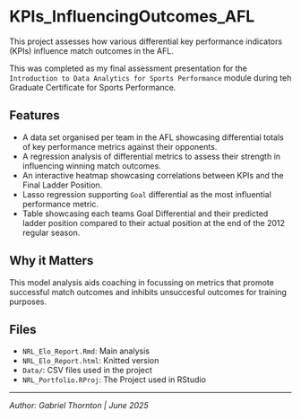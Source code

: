 # KPIs_InfluencingOutcomes_AFL
This project assesses how various differential key performance indicators (KPIs) influence match outcomes in the AFL.

This was completed as my final assessment presentation for the `Introduction to Data Analytics for Sports Performance` module during teh Graduate Certificate for Sports Performance. 

## Features
- A data set organised per team in the AFL showcasing differential totals of key performance metrics against their opponents.
- A regression analysis of differential metrics to assess their strength in influencing winning match outcomes.
- An interactive heatmap showcasing correlations between KPIs and the Final Ladder Position.
- Lasso regression supporting `Goal` differential as the most influential performance metric.
- Table showcasing each teams Goal Differential and their predicted ladder position compared to their actual position at the end of the 2012 regular season. 

## Why it Matters
This model analysis aids coaching in focussing on metrics that promote successful match outcomes and inhibits unsuccesful outcomes for training purposes.

## Files
- `NRL_Elo_Report.Rmd`: Main analysis
- `NRL_Elo_Report.html`: Knitted version
- `Data/`: CSV files used in the project
- `NRL_Portfolio.RProj`: The Project used in RStudio

---

*Author: Gabriel Thornton | June 2025*



